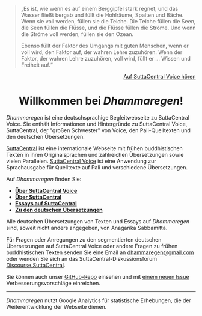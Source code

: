 > „Es ist, wie wenn es auf einem Berggipfel stark regnet, und das Wasser fließt bergab und füllt die Hohlräume, Spalten und Bäche. Wenn sie voll werden, füllen sie die Teiche. Die Teiche füllen die Seen, die Seen füllen die Flüsse, und die Flüsse füllen die Ströme. Und wenn die Ströme voll werden, füllen sie den Ozean.
> 
> Ebenso füllt der Faktor des Umgangs mit guten Menschen, wenn er voll wird, den Faktor auf, der wahren Lehre zuzuhören. Wenn der Faktor, der wahren Lehre zuzuhören, voll wird, füllt er … Wissen und Freiheit auf.“
<p style="text-align: right;"><a href="https://voice.suttacentral.net/scv/index.html?r=0.9228589951168996#/sutta?search=wie%20wenn%20es%20auf%20einem%20berggipfel" target="_blank">Auf SuttaCentral Voice hören</a></p>

<h1 style="text-align:center;">Willkommen bei <em>Dhammaregen</em>!</h1>

*Dhammaregen* ist eine deutschsprachige Begleitwebseite zu SuttaCentral Voice. Sie enthält Informationen und Hintergründe zu SuttaCentral Voice, SuttaCentral, der "großen Schwester" von Voice, den Pali-Quelltexten und den deutschen Übersetzungen.

<a href="https://suttacentral.net/" target="_blank">SuttaCentral</a> ist eine internationale Webseite mit frühen buddhistischen Texten in ihren Originalsprachen und zahlreichen Übersetzungen sowie vielen Parallelen. <a href="https://voice.suttacentral.net/" target="_blank">SuttaCentral Voice</a> ist eine Anwendung zur Sprachausgabe für Quelltexte auf Pali und verschiedene Übersetzungen.

Auf *Dhammaregen* finden Sie:

- [**Über SuttaCentral Voice**](https://sc-voice.github.io/dhammaregen/docs/voice/voice-home)  
- [**Über SuttaCentral**](https://sc-voice.github.io/dhammaregen/docs/sc/intro-sc)  
- [**Essays auf SuttaCentral**](https://sc-voice.github.io/dhammaregen/docs/essays/intro-essays)  
- [**Zu den deutschen Übersetzungen**](https://sc-voice.github.io/dhammaregen/docs/de/de-intro)

Alle deutschen Übersetzungen von Texten und Essays auf *Dhammaregen* sind, soweit nicht anders angegeben, von Anagarika Sabbamitta.

Für Fragen oder Anregungen zu den segmentierten deutschen Übersetzungen auf SuttaCentral Voice oder andere Fragen zu frühen buddhistischen Texten senden Sie eine Email an dhammaregen@gmail.com oder wenden Sie sich an das SuttaCentral-Diskussionsforum <a href="https://discourse.suttacentral.net" target="_blank">Discourse.SuttaCentral</a>.

Sie können auch unser <a href="https://github.com/sc-voice/dhammaregen" target="_blank">GitHub-Repo</a> einsehen und mit <a href="https://github.com/sc-voice/dhammaregen/issues/new" target="_blank">einem neuen Issue</a> Verbesserungsvorschläge einreichen.

---
*Dhammaregen* nutzt Google Analytics für statistische Erhebungen, die der Weiterentwicklung der Webseite dienen.
